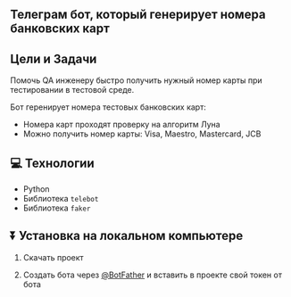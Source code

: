 <h2>Телеграм бот, который генерирует номера банковских карт</h2>

## Цели и Задачи
Помочь QA инженеру быстро получить нужный номер карты при тестировании в тестовой среде.

Бот геренирует номера тестовых банковских карт:
* Номера карт проходят проверку на алгоритм Луна
* Можно получить номер карты: Visa, Maestro, Mastercard, JCB

## 💻 Технологии

* Python
* Библиотека `telebot`
* Библиотека `faker`

## ⏬ Установка на локальном компьютере

1. Скачать проект
   
2. Создать бота через [@BotFather](https://t.me/BotFather) и вставить в проекте свой токен от бота
